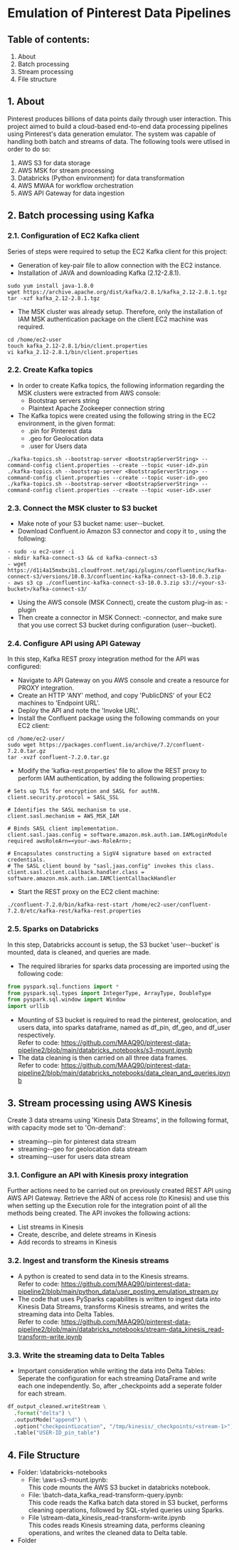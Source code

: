 # Emulation of Pinterest Data Pipelines

## Table of contents:
1. About
2. Batch processing
3. Stream processing
4. File structure

## 1. About

Pinterest produces billions of data points daily through user interaction. This project aimed to build a cloud-based end-to-end data processing pipelines using Pinterest's data generation emulator. The system was capable of handling both batch and streams of data. The following tools were utlised in order to do so:

1. AWS S3 for data storage
2. AWS MSK for stream processing
3. Databricks (Python environment) for data transformation
4. AWS MWAA for workflow orchestration
5. AWS API Gateway for data ingestion

## 2. Batch processing using Kafka

### 2.1. Configuration of EC2 Kafka client

Series of steps were required to setup the EC2 Kafka client for this project:

* Generation of key-pair file to allow connection with the EC2 instance.
* Installation of JAVA and downloading Kafka (2.12-2.8.1).
```commandline
sudo yum install java-1.8.0
wget https://archive.apache.org/dist/kafka/2.8.1/kafka_2.12-2.8.1.tgz
tar -xzf kafka_2.12-2.8.1.tgz
```
* The MSK cluster was already setup. Therefore, only the installation of IAM MSK authentication package on the client EC2 machine was required.
```commandline
cd /home/ec2-user
touch kafka_2.12-2.8.1/bin/client.properties
vi kafka_2.12-2.8.1/bin/client.properties
```

### 2.2. Create Kafka topics

* In order to create Kafka topics, the following information regarding the MSK clusters were extracted from AWS console:
  * Bootstrap servers string
  * Plaintext Apache Zookeeper connection string
* The Kafka topics were created using the following string in the EC2 environment, in the given format:
  * <user-id>.pin for Pinterest data
  * <user-id>.geo for Geolocation data
  * <user-id>.user for Users data
 ```commandline
./kafka-topics.sh --bootstrap-server <BootstrapServerString> --command-config client.properties --create --topic <user-id>.pin
./kafka-topics.sh --bootstrap-server <BootstrapServerString> --command-config client.properties --create --topic <user-id>.geo
./kafka-topics.sh --bootstrap-server <BootstrapServerString> --command-config client.properties --create --topic <user-id>.user
```

### 2.3. Connect the MSK cluster to S3 bucket

* Make note of your S3 bucket name: user-<user-id>-bucket.
* Download Confluent.io Amazon S3 connector and copy it to <your-s3-bucket>, using the following: 
```commandline
- sudo -u ec2-user -i
- mkdir kafka-connect-s3 && cd kafka-connect-s3
- wget https://d1i4a15mxbxib1.cloudfront.net/api/plugins/confluentinc/kafka-connect-s3/versions/10.0.3/confluentinc-kafka-connect-s3-10.0.3.zip
- aws s3 cp ./confluentinc-kafka-connect-s3-10.0.3.zip s3://<your-s3-bucket>/kafka-connect-s3/
 ```
* Using the AWS console (MSK Connect), create the custom plug-in as: <user-id>-plugin
* Then create a connector in MSK Connect: <user-id>-connector, and make sure that you use correct S3 bucket during configuration (user-<user-id>-bucket).

### 2.4. Configure API using API Gateway

In this step, Kafka REST proxy integration method for the API was configured:

* Navigate to API Gateway on you AWS console and create a resource for PROXY integration.
* Create an HTTP 'ANY' method, and copy 'PublicDNS' of your EC2 machines to 'Endpoint URL'.
* Deploy the API and note the 'Invoke URL'.
* Install the Confluent package using the following commands on your EC2 client:
```commandline
cd /home/ec2-user/
sudo wget https://packages.confluent.io/archive/7.2/confluent-7.2.0.tar.gz
tar -xvzf confluent-7.2.0.tar.gz 
```
* Modify the 'kafka-rest.properties' file to allow the REST proxy to perform IAM authentication, by adding the following properties:
```commandline
# Sets up TLS for encryption and SASL for authN.
client.security.protocol = SASL_SSL

# Identifies the SASL mechanism to use.
client.sasl.mechanism = AWS_MSK_IAM

# Binds SASL client implementation.
client.sasl.jaas.config = software.amazon.msk.auth.iam.IAMLoginModule required awsRoleArn=<your-aws-RoleArn>;

# Encapsulates constructing a SigV4 signature based on extracted credentials.
# The SASL client bound by "sasl.jaas.config" invokes this class.
client.sasl.client.callback.handler.class = software.amazon.msk.auth.iam.IAMClientCallbackHandler 
```
* Start the REST proxy on the EC2 client machine:
```commandline
./confluent-7.2.0/bin/kafka-rest-start /home/ec2-user/confluent-7.2.0/etc/kafka-rest/kafka-rest.properties
```

### 2.5. Sparks on Databricks

In this step, Databricks account is setup, the S3 bucket 'user-<user-id>-bucket' is mounted, data is cleaned, and queries are made.
* The required libraries for sparks data processing are imported using the following code:
```python
from pyspark.sql.functions import *
from pyspark.sql.types import IntegerType, ArrayType, DoubleType
from pyspark.sql.window import Window
import urllib
```
* Mounting of S3 bucket is required to read the pinterest, geolocation, and users data, into sparks dataframe, named as df_pin, df_geo, and df_user respectively.\
Refer to code: https://github.com/MAAQ90/pinterest-data-pipeline2/blob/main/databricks_notebooks/s3-mount.ipynb
* The data cleaning is then carried on all three data frames.\
Refer to code: https://github.com/MAAQ90/pinterest-data-pipeline2/blob/main/databricks_notebooks/data_clean_and_queries.ipynb

## 3. Stream processing using AWS Kinesis

Create 3 data streams using 'Kinesis Data Streams', in the following format, with capacity mode set to 'On-demand':
* streaming-<user-id>-pin for pinterest data stream
* streaming-<user-id>-geo for geolocation data stream
* streaming-<user-id>-user for users data stream

### 3.1. Configure an API with Kinesis proxy integration

Further actions need to be carried out on previously created REST API using AWS API Gateway. Retrieve the ARN of access role (to Kinesis) and use this when setting up the Execution role for the integration point of all the methods being created. The API invokes the following actions:
* List streams in Kinesis
* Create, describe, and delete streams in Kinesis
* Add records to streams in Kinesis

### 3.2. Ingest and transform the Kinesis streams

* A python is created to send data in to the Kinesis streams.\
Refer to code: https://github.com/MAAQ90/pinterest-data-pipeline2/blob/main/python_data/user_posting_emulation_stream.py
* The code that uses PySparks capabilites is written to ingest data into Kinesis Data Streams, transforms Kinesis streams, and writes the streaming data into Delta Tables.\
Refer to code: https://github.com/MAAQ90/pinterest-data-pipeline2/blob/main/databricks_notebooks/stream-data_kinesis_read-transform-write.ipynb

### 3.3. Write the streaming data to Delta Tables

* Important consideration while writing the data into Delta Tables: Seperate the configuration for each streaming DataFrame and write each one independently. So, after _checkpoints add a seperate folder for each stream.
```python
df_output_cleaned.writeStream \
  .format("delta") \
  .outputMode("append") \
  .option("checkpointLocation", "/tmp/kinesis/_checkpoints/<stream-1>") \
  .table("USER-ID_pin_table")
```

## 4. File Structure

* Folder: \databricks-notebooks
  * File: \aws-s3-mount.ipynb:\
    This code mounts the AWS S3 bucket in databricks notebook.
  * File: \batch-data_kafka_read-transform-query.ipynb:\
    This code reads the Kafka batch data stored in S3 bucket, performs cleaning operations, followed by SQL-styled queries using Sparks.
  * File \stream-data_kinesis_read-transform-write.ipynb\
    This codes reads Kinesis streaming data, performs cleaning operations, and writes the cleaned data to Delta table.
* Folder
